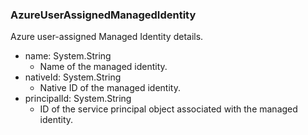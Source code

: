 ### AzureUserAssignedManagedIdentity
Azure user-assigned Managed Identity details.

- name: System.String
  - Name of the managed identity.
- nativeId: System.String
  - Native ID of the managed identity.
- principalId: System.String
  - ID of the service principal object associated with the managed identity.
